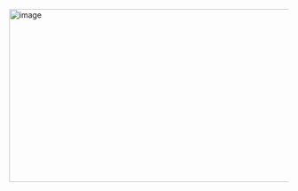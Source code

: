 <img width="576" height="313" alt="image" src="https://github.com/user-attachments/assets/1d5c988a-a90a-4ab3-8ede-7f2b45d7b53d" />
